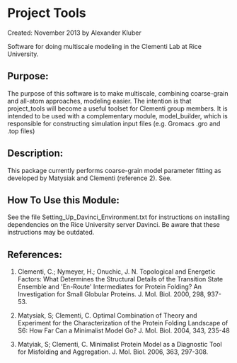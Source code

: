 Project Tools
=============

Created: November 2013 by Alexander Kluber

Software for doing multiscale modeling in the Clementi Lab at Rice University. 

Purpose:
--------

The purpose of this software is to make multiscale, combining coarse-grain and all-atom approaches, modeling easier. The intention is that project_tools will become a useful toolset for Clementi group members. It is intended to be used with a complementary module, model_builder, which is responsible for constructing simulation input files (e.g. Gromacs .gro and .top files)

Description:
------------

This package currently performs coarse-grain model parameter fitting as developed by Matysiak and Clementi (reference 2). See.


How To Use this Module:
-----------------------

See the file Setting_Up_Davinci_Environment.txt for instructions on installing dependencies on the Rice University server Davinci. Be aware that these instructions may be outdated.

References:
-----------

1. Clementi, C.; Nymeyer, H.; Onuchic, J. N.  Topological and Energetic Factors: What Determines the Structural Details of the Transition State Ensemble and 'En-Route' Intermediates for Protein Folding? An Investigation for Small Globular Proteins. J. Mol. Biol. 2000, 298, 937-53.

2. Matysiak, S; Clementi, C. Optimal Combination of Theory and Experiment for the Characterization of the Protein Folding Landscape of S6: How Far Can a Minimalist Model Go?  J. Mol. Biol. 2004, 343, 235-48 

3. Matyiak, S; Clementi, C. Minimalist Protein Model as a Diagnostic Tool for Misfolding and Aggregation. J. Mol. Biol.  2006, 363, 297-308.
